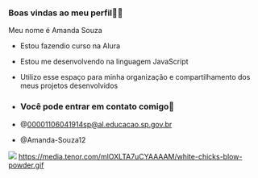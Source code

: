 ### Boas vindas ao meu perfil🌸🦋

Meu nome é Amanda Souza 

- Estou fazendio curso na Alura
- Estou me desenvolvendo na linguagem JavaScript
- Utilizo esse espaço para minha organização e compartilhamento dos meus projetos desenvolvidos

- ### Você pode entrar em contato comigo📧

- @00001106041914sp@al.educacao.sp.gov.br
- @Amanda-Souza12

![](https://media.tenor.com/mlOXLTA7uCYAAAAM/white-chicks-blow-powder.gif)
https://media.tenor.com/mlOXLTA7uCYAAAAM/white-chicks-blow-powder.gif
